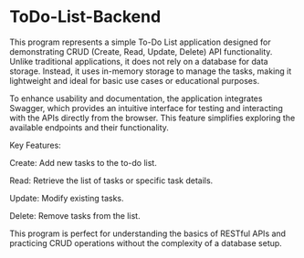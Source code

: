 # ToDo-List-Backend
This program represents a simple To-Do List application designed for demonstrating CRUD (Create, Read, Update, Delete) API functionality. Unlike traditional applications, it does not rely on a database for data storage. Instead, it uses in-memory storage to manage the tasks, making it lightweight and ideal for basic use cases or educational purposes.

To enhance usability and documentation, the application integrates Swagger, which provides an intuitive interface for testing and interacting with the APIs directly from the browser. This feature simplifies exploring the available endpoints and their functionality.

Key Features:

Create: Add new tasks to the to-do list.

Read: Retrieve the list of tasks or specific task details.

Update: Modify existing tasks.

Delete: Remove tasks from the list.

This program is perfect for understanding the basics of RESTful APIs and practicing CRUD operations without the complexity of a database setup.
